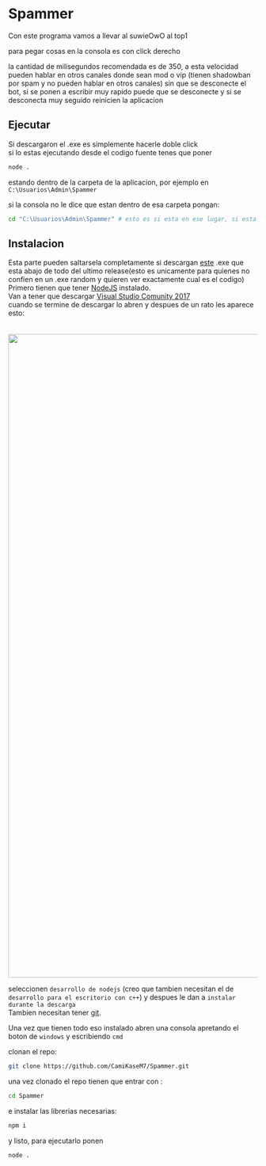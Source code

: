 # Spammer
Con este programa vamos a llevar al suwieOwO al top1

para pegar cosas en la consola es con click derecho

la cantidad de milisegundos recomendada es de 350, a esta velocidad pueden hablar en otros canales donde sean mod o vip (tienen shadowban por spam y no pueden hablar en otros canales) sin que se desconecte el bot, si se ponen a escribir muy rapido puede que se desconecte y si se desconecta muy seguido reinicien la aplicacion
## Ejecutar
Si descargaron el .exe es simplemente hacerle doble click<br>
si lo estas ejecutando desde el codigo fuente tenes que poner 

```sh
node . 
```
estando dentro de la carpeta de la aplicacion, por ejemplo en `C:\Usuarios\Admin\Spammer`

si la consola no le dice que estan dentro de esa carpeta pongan:
```sh
cd "C:\Usuarios\Admin\Spammer" # esto es si esta en ese lugar, si esta en otro pongan donde este realmente
```
## Instalacion
Esta parte pueden saltarsela completamente si descargan <a href="https://github.com/CamiKaseM7/Spammer/releases/download/v1.2/spammer-winv1.2.exe">este</a> .exe que esta abajo de todo del ultimo release(esto es unicamente para quienes no confien en un .exe random y quieren ver exactamente cual es el codigo)
<br>
Primero tienen que tener <a href="https://nodejs.org/en/">NodeJS</a> instalado.<br>
Van a tener que descargar 
<a href="https://my.visualstudio.com/Downloads?q=visual%20studio%202017&wt.mc_id=o~msft~vscom~older-downloads"> Visual Studio Comunity 2017 </a><br>
cuando se termine de descargar lo abren y despues de un rato les aparece esto:
<br>
<br>
<br>
<img src="https://media.discordapp.net/attachments/848276227847880755/927971846505246771/unknown.png?width=951&height=473" width="1300px">
<br>

seleccionen `desarrollo de nodejs` (creo que tambien necesitan el de `desarrollo para el escritorio con c++`) y despues le dan a `instalar durante la descarga` <br>
Tambien necesitan tener <a href="https://git-scm.com/downloads">git</a>.

Una vez que tienen todo eso instalado abren una consola apretando el boton de `windows` y escribiendo `cmd`

clonan el repo:
```sh
git clone https://github.com/CamiKaseM7/Spammer.git
```

una vez clonado el repo tienen que entrar con :
```sh
cd Spammer
```

e instalar las librerias necesarias:

```sh
npm i
```

y listo, para ejecutarlo ponen 

```sh
node .
```



